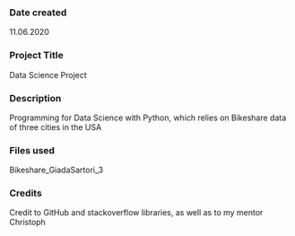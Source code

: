 ### Date created
11.06.2020

### Project Title
Data Science Project

### Description
Programming for Data Science with Python, which relies on Bikeshare data of three cities in the USA

### Files used
Bikeshare_GiadaSartori_3

### Credits
Credit to GitHub and stackoverflow libraries, as well as to my mentor Christoph
